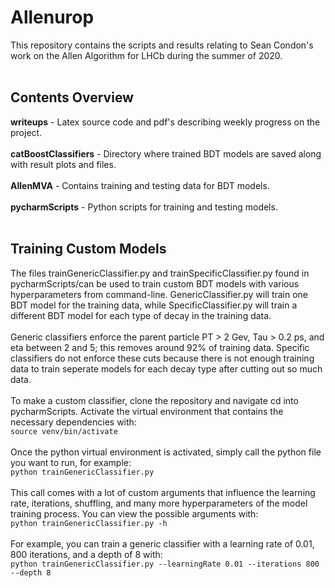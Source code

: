 # Allenurop
This repository contains the scripts and results relating to Sean Condon's work on the Allen Algorithm for LHCb during the summer of 2020.<br/>
<br/>
## Contents Overview
**writeups** - Latex source code and pdf's describing weekly progress on the project.<br/>
<br/>
**catBoostClassifiers** - Directory where trained BDT models are saved along with result plots and files.<br/>
<br/>
**AllenMVA** - Contains training and testing data for BDT models.<br/>
<br/>
**pycharmScripts** - Python scripts for training and testing models.<br/>
<br/>
## Training Custom Models
The files trainGenericClassifier.py and trainSpecificClassifier.py found in pycharmScripts/can be used to train custom BDT models with various hyperparameters from command-line. GenericClassifier.py will train one BDT model for the training data, while SpecificClassifier.py will train a different BDT model for each type of decay in the training data. <br/>
<br/>
Generic classifiers enforce the parent particle PT > 2 Gev, Tau > 0.2 ps, and eta between 2 and 5; this removes around 92% of training data. Specific classifiers do not enforce these cuts because there is not enough training data to train seperate models for each decay type after cutting out so much data. <br/>
<br/>
To make a custom classifier, clone the repository and navigate cd into pycharmScripts. Activate the virtual environment that contains the necessary dependencies with:<br/>
```source venv/bin/activate```<br/>
<br/>
Once the python virtual environment is activated, simply call the python file you want to run, for example:<br/>
```python trainGenericClassifier.py ```<br/>
<br/>
This call comes with a lot of custom arguments that influence the learning rate, iterations, shuffling, and many more hyperparameters of the model training process. You can view the possible arguments with:<br/>
```python trainGenericClassifier.py -h ```<br/>
<br/>
For example, you can train a generic classifier with a learning rate of 0.01, 800 iterations, and a depth of 8 with:<br/>
```python trainGenericClassifier.py --learningRate 0.01 --iterations 800 --depth 8```<br/>


